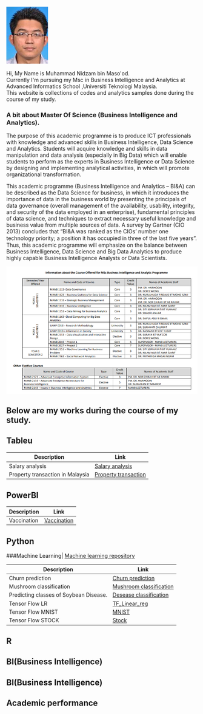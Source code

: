 ![Image of Yaktocat](https://github.com/Nidzam81/Data-analytics/blob/master/nidzam.jpg)
   
Hi, My Name is Muhammad Nidzam bin Maso'od.  
Currently I'm pursuing my Msc in Business Intelligence and Analytics at Advanced Informatics School ,Universiti Teknologi Malaysia.  
This website is collections of codes and analytics samples done during the course of my study.  

### A bit about Master Of Science (Business Intelligence and Analytics).
The purpose of this academic programme is to produce ICT professionals with knowledge and advanced skills in Business Intelligence, Data Science and Analytics. Students will acquire knowledge and skills in data manipulation and data analysis (especially in Big Data) which will enable students to perform as the experts in Business Intelligence or Data Science by designing and implementing analytical activities, in which will promote organizational transformation.  

This academic programme (Business Intelligence and Analytics – BI&A) can be described as the Data Science for business, in which it introduces the importance of data in the business world by presenting the principals of data governance (overall management of the availability, usability, integrity, and security of the data employed in an enterprise), fundamental principles of data science, and techniques to extract necessary useful knowledge and business value from multiple sources of data. A survey by Gartner (CIO 2013) concludes that “BI&A was ranked as the CIOs’ number one technology priority; a position it has occupied in three of the last ﬁve years”. Thus, this academic programme will emphasize on the balance between Business Intelligence, Data Science and Big Data Analytics to produce highly capable Business Intelligence Analysts or Data Scientists.  
  
  
<p align="center"> 
<img src="https://github.com/Nidzam81/Data-analytics/blob/master/Program%20structure.PNG">
</p>  

## Below are my works during the course of my study.  
  
## Tableu  
  
  
Description | Link
------------ | -------------
Salary analysis| [Salary analysis](https://public.tableau.com/profile/muhammad.nidzam#!/vizhome/Salaryanalysis_1/Story1)  
Property transaction in Malaysia| [Property transaction](https://public.tableau.com/profile/muhammad.nidzam#!/vizhome/Project2_49/Story1)  
  
## PowerBI
Description | Link
------------ | -------------
Vaccination| [Vaccination](https://app.powerbi.com/view?r=eyJrIjoiNTdlZjAwYmMtNzYyMS00NGUwLWJiY2MtMTZjMzczNTVmZThiIiwidCI6IjEwNWIyMDYxLWI2NjktNGIzMS05MmFjLTI0ZDMwNGQxOTVkYyIsImMiOjZ9)

## Python
###Machine Learning| [Machine learning repository](https://github.com/Nidzam81/Machine-learning)

Description | Link
------------ | -------------
Churn prediction| [Churn prediction](https://github.com/Nidzam81/Machine-learning/blob/master/Final%20project.ipynb)
Mushroom classification| [Mushroom classification](https://github.com/Nidzam81/Machine-learning/blob/master/Mushroom%20classification-Final.ipynb)
Predicting classes of Soybean Disease.| [Desease classification](https://github.com/Nidzam81/Machine-learning/blob/master/Predicting%20classes%20of%20Soybean%20Disease.ipynb)
Tensor Flow LR | [TF_Linear_reg](https://github.com/Nidzam81/Machine-learning/blob/master/Tensor%20Flow/TF_Linear_reg.ipynb)
Tensor Flow MNIST | [MNIST](https://github.com/Nidzam81/Machine-learning/blob/master/Tensor%20Flow/TF_knn.ipynb)
Tensor Flow STOCK | [Stock](https://github.com/Nidzam81/Machine-learning/blob/master/Tensor%20Flow/TF_stock_1m.ipynb)

## R

## BI(Business Intelligence)

## BI(Business Intelligence)

## Academic performance

